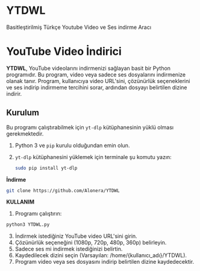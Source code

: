 # YTDWL
Basitleştirilmiş Türkçe Youtube Video ve Ses indirme Aracı
# YouTube Video İndirici

**YTDWL**, YouTube videolarını indirmenizi sağlayan basit bir Python programıdır. Bu program, video veya sadece ses dosyalarını indirmenize olanak tanır. Program, kullanıcıya video URL'sini, çözünürlük seçeneklerini ve ses indirip indirmeme tercihini sorar, ardından dosyayı belirtilen dizine indirir.

## Kurulum

Bu programı çalıştırabilmek için `yt-dlp` kütüphanesinin yüklü olması gerekmektedir.

1. Python 3 ve `pip` kurulu olduğundan emin olun.
2. `yt-dlp` kütüphanesini yüklemek için terminale şu komutu yazın:

   ```bash
   sudo pip install yt-dlp

**İndirme**
```bash
git clone https://github.com/Alonera/YTDWL
```
**KULLANIM**
  1. Programı çalıştırın:
  ```bash
python3 YTDWL.py
  ```
  3. İndirmek istediğiniz YouTube video URL'sini girin.
  4. Çözünürlük seçeneğini (1080p, 720p, 480p, 360p) belirleyin.
  5. Sadece ses mi indirmek istediğinizi belirtin.
  6. Kaydedilecek dizini seçin (Varsayılan: /home/{kullanıcı_adı}/YTDWL).
  7. Program video veya ses dosyasını indirip belirtilen dizine kaydedecektir.
